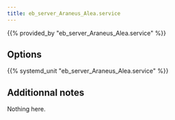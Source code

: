 ```yaml
---
title: eb_server_Araneus_Alea.service
---
```


{{% provided_by "eb_server_Araneus_Alea.service" %}}

## Options

{{% systemd_unit "eb_server_Araneus_Alea.service" %}}

## Additionnal notes

Nothing here.